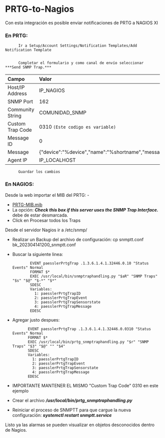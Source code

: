# PRTG-to-Nagios
Con esta integración es posible enviar notificaciones de PRTG a NAGIOS XI

### En PRTG:
          Ir a Setup/Account Settings/Notification Templates/Add Notification Template


          Completar el formulario y como canal de envío seleccionar ***Send SNMP Trap.***
          
 | Campo  | Valor |
| :------------ | :-----|
| Host/IP Address | IP_NAGIOS |
| SNMP Port      | 162 |
| Community String | COMUNIDAD_SNMP |
| Custom Trap Code | 0310 `(Este codigo es variable)` |
| Message ID | 0 |
| Message | {"device":"%device","name":"%shortname","message":"%message"} |
| Agent IP | IP_LOCALHOST |
                
          Guardar los cambios
          
          
### En NAGIOS:
Desde la web importar el MIB del PRTG:            - 
  - [PRTG-MIB.mib]([http://localhost/](https://github.com/jaroja4/PRTG-to-Nagios/blob/main/PRTG-MIB.mib))
  - La opción: ___Check this box if this server uses the SNMP Trap Interface.___ debe de estar desmarcada.
  - Click en Procesar todos los Traps

Desde el servidor Nagios ir a /etc/snmp/
  - Realizar un Backup del archivo de configuración: 
      cp snmptt.conf bk_202304141200_snmptt.conf
  - Buscar la siguiente linea:

                EVENT paesslerPrtgTrap .1.3.6.1.4.1.32446.0.10 "Status Events" Normal
                FORMAT $*
                EXEC /usr/local/bin/snmptraphandling.py "$aR" "SNMP Traps" "$s" "$@" "$-*" "$*"
                SDESC
                Variables:
                  1: paesslerPrtgTrapID
                  2: paesslerPrtgTrapEvent
                  3: paesslerPrtgTrapSensorstate
                  4: paesslerPrtgTrapMessage
                EDESC
                
   - Agregar justo despues:
   
                EVENT paesslerPrtgTrap .1.3.6.1.4.1.32446.0.0310 "Status Events" Normal
                FORMAT $*
                EXEC /usr/local/bin/prtg_snmptraphandling.py "$r" "SNMP Traps" "$3" "$@" "" "$4"
                SDESC
                Variables:
                  1: paesslerPrtgTrapID
                  2: paesslerPrtgTrapEvent
                  3: paesslerPrtgTrapSensorstate
                  4: paesslerPrtgTrapMessage
                EDESC


- IMPORTANTE MANTENER EL MISMO "Custom Trap Code" 0310 en este ejemplo

- Crear el archivo ___/usr/local/bin/prtg_snmptraphandling.py___
- Reiniciar el proceso de SNMPTT para que cargue la nueva configuración:
___systemctl restart snmptt.service___


Listo ya las alarmas se pueden visualizar en objetos desconocidos dentro de Nagios.

